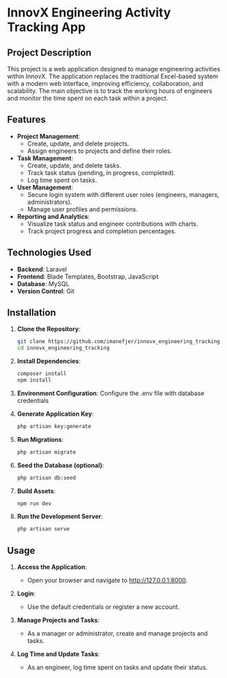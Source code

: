 # InnovX Engineering Activity Tracking App

## Project Description

This project is a web application designed to manage engineering activities within InnovX. The application replaces the traditional Excel-based system with a modern web interface, improving efficiency, collaboration, and scalability. The main objective is to track the working hours of engineers and monitor the time spent on each task within a project.

## Features

- **Project Management**:
  - Create, update, and delete projects.
  - Assign engineers to projects and define their roles.
- **Task Management**:
  - Create, update, and delete tasks.
  - Track task status (pending, in progress, completed).
  - Log time spent on tasks.
- **User Management**:
  - Secure login system with different user roles (engineers, managers, administrators).
  - Manage user profiles and permissions.
- **Reporting and Analytics**:
  - Visualize task status and engineer contributions with charts.
  - Track project progress and completion percentages.

## Technologies Used

- **Backend**: Laravel
- **Frontend**: Blade Templates, Bootstrap, JavaScript
- **Database**: MySQL
- **Version Control**: Git

## Installation

1. **Clone the Repository**:
   ```sh
   git clone https://github.com/imanefjer/innovx_engineering_tracking
   cd innovx_engineering_tracking
   ```
2. **Install Dependencies**:
   ```sh
   composer install
   npm install
   ```

3. **Environment Configuration**:
    Configure the .env file with database credentials

4. **Generate Application Key**:
    ```sh
    php artisan key:generate
    ```

5. **Run Migrations**:
    ```sh
    php artisan migrate
    ```

6. **Seed the Database (optional)**:
    ```sh
    php artisan db:seed
    ```

7. **Build Assets**:
    ```sh
    npm run dev
    ```

8. **Run the Development Server**:
    ```sh
    php artisan serve
    ```

## Usage

1. **Access the Application**:

    - Open your browser and navigate to http://127.0.0.1:8000.

2. **Login**:

    - Use the default credentials or register a new account.
3. **Manage Projects and Tasks**:

    - As a manager or administrator, create and manage projects and tasks.
4. **Log Time and Update Tasks**:

    - As an engineer, log time spent on tasks and update their status.
